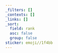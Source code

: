 ```yaml
---
_filters: []
_contexts: []
_links: []
_sort:
  field: rank
  asc: false
  group: false
sticker: emoji//1f4bb
---
```


